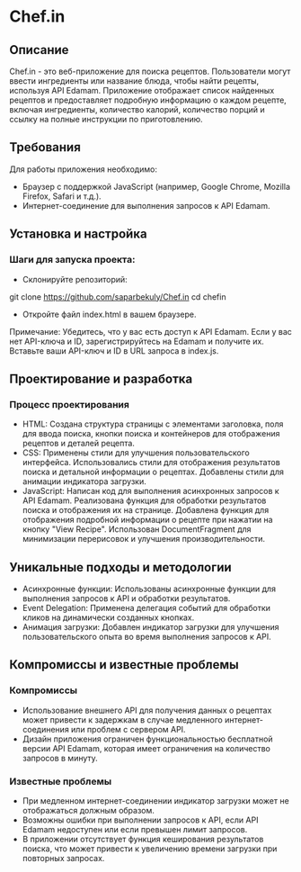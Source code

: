 # Chef.in

## Описание
Chef.in - это веб-приложение для поиска рецептов. Пользователи могут ввести ингредиенты или название блюда, чтобы найти рецепты, используя API Edamam. Приложение отображает список найденных рецептов и предоставляет подробную информацию о каждом рецепте, включая ингредиенты, количество калорий, количество порций и ссылку на полные инструкции по приготовлению.

## Требования
Для работы приложения необходимо:
 - Браузер с поддержкой JavaScript (например, Google Chrome, Mozilla Firefox, Safari и т.д.).
 - Интернет-соединение для выполнения запросов к API Edamam.

## Установка и настройка
### Шаги для запуска проекта:
 - Склонируйте репозиторий:

git clone https://github.com/saparbekuly/Chef.in
cd chefin
 - Откройте файл index.html в вашем браузере.

Примечание: Убедитесь, что у вас есть доступ к API Edamam. Если у вас нет API-ключа и ID, зарегистрируйтесь на Edamam и получите их. Вставьте ваши API-ключ и ID в URL запроса в index.js.

## Проектирование и разработка
### Процесс проектирования
 - HTML:
   Создана структура страницы с элементами заголовка, поля для ввода поиска, кнопки поиска и контейнеров для отображения рецептов и деталей рецепта.
 - CSS:
   Применены стили для улучшения пользовательского интерфейса. Использовались стили для отображения результатов поиска и детальной информации о рецептах.
   Добавлены стили для анимации индикатора загрузки.
 - JavaScript:
   Написан код для выполнения асинхронных запросов к API Edamam.
   Реализована функция для обработки результатов поиска и отображения их на странице.
   Добавлена функция для отображения подробной информации о рецепте при нажатии на кнопку "View Recipe".
   Использован DocumentFragment для минимизации перерисовок и улучшения производительности.
   
## Уникальные подходы и методологии
 - Асинхронные функции: Использованы асинхронные функции для выполнения запросов к API и обработки результатов.
 - Event Delegation: Применена делегация событий для обработки кликов на динамически созданных кнопках.
 - Анимация загрузки: Добавлен индикатор загрузки для улучшения пользовательского опыта во время выполнения запросов к API.

## Компромиссы и известные проблемы
### Компромиссы
 - Использование внешнего API для получения данных о рецептах может привести к задержкам в случае медленного интернет-соединения или проблем с сервером API.
 - Дизайн приложения ограничен функциональностью бесплатной версии API Edamam, которая имеет ограничения на количество запросов в минуту.
### Известные проблемы
 - При медленном интернет-соединении индикатор загрузки может не отображаться должным образом.
 - Возможны ошибки при выполнении запросов к API, если API Edamam недоступен или если превышен лимит запросов.
 - В приложении отсутствует функция кеширования результатов поиска, что может привести к увеличению времени загрузки при повторных запросах.
